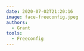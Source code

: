 ```yaml
---
date: 2020-07-02T21:20:16
image: face-freeconfig.jpeg
authors:
  - Grant
tools:
  - Freeconfig
---
```


